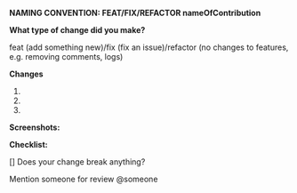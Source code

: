 **NAMING CONVENTION: FEAT/FIX/REFACTOR nameOfContribution**

**What type of change did you make?**

feat (add something new)/fix (fix an issue)/refactor (no changes to features, e.g. removing comments, logs)

**Changes**
<!-- Brefly describe your changes here !-->
1.
2.
3.

**Screenshots:**

**Checklist:**

[] Does your change break anything?

Mention someone for review
@someone
